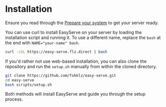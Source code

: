 # Installation

Ensure you read through the [Prepare your system](index.md) to get your server ready.

You can use curl to install EasyServe on your server by loading the installation script and running it. To use a different name, replace the `bash` at the end with `NAME="your-name" bash`.

```bash 
curl -sSL https://easy-serve.flz.direct | bash
```

If you'd rather not use web-based installation, you can also clone the repository and run the `setup.sh` manually from within the cloned directory.

```bash
git clone https://github.com/fokklz/easy-serve.git
cd easy-serve
bash scripts/setup.sh
```

Both methods will install EasyServe and guide you through the setup process.